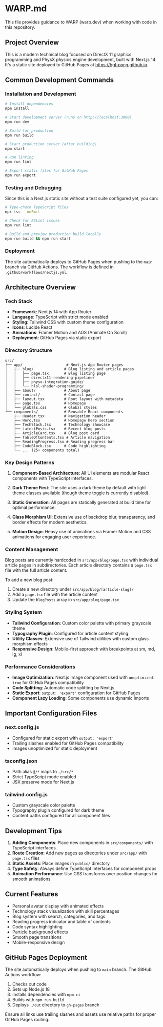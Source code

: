# WARP.md

This file provides guidance to WARP (warp.dev) when working with code in this repository.

## Project Overview

This is a modern technical blog focused on DirectX 11 graphics programming and PhysX physics engine development, built with Next.js 14. It's a static site deployed to GitHub Pages at https://hgl-pong.github.io.

## Common Development Commands

### Installation and Development
```bash
# Install dependencies
npm install

# Start development server (runs on http://localhost:3000)
npm run dev

# Build for production
npm run build

# Start production server (after building)
npm start

# Run linting
npm run lint

# Export static files for GitHub Pages
npm run export
```

### Testing and Debugging
Since this is a Next.js static site without a test suite configured yet, you can:
```bash
# Type-check TypeScript files
npx tsc --noEmit

# Check for ESLint issues
npm run lint

# Build and preview production build locally
npm run build && npm run start
```

### Deployment
The site automatically deploys to GitHub Pages when pushing to the `main` branch via GitHub Actions. The workflow is defined in `.github/workflows/nextjs.yml`.

## Architecture Overview

### Tech Stack
- **Framework**: Next.js 14 with App Router
- **Language**: TypeScript with strict mode enabled
- **Styling**: Tailwind CSS with custom theme configuration
- **Icons**: Lucide React
- **Animations**: Framer Motion and AOS (Animate On Scroll)
- **Deployment**: GitHub Pages via static export

### Directory Structure
```
src/
├── app/                    # Next.js App Router pages
│   ├── blog/              # Blog listing and article pages
│   │   ├── page.tsx       # Blog listing page
│   │   ├── directx11-rendering-pipeline/
│   │   ├── physx-integration-guide/
│   │   └── hlsl-shader-programming/
│   ├── about/             # About page
│   ├── contact/           # Contact page
│   ├── layout.tsx         # Root layout with metadata
│   ├── page.tsx           # Homepage
│   └── globals.css        # Global styles
└── components/            # Reusable React components
    ├── Header.tsx         # Navigation header
    ├── Hero.tsx           # Homepage hero section
    ├── TechStack.tsx      # Technology showcase
    ├── LatestPosts.tsx    # Recent blog posts
    ├── ArticleCard.tsx    # Blog post card
    ├── TableOfContents.tsx # Article navigation
    ├── ReadingProgress.tsx # Reading progress bar
    ├── CodeBlock.tsx      # Code highlighting
    └── ... (25+ components total)
```

### Key Design Patterns

1. **Component-Based Architecture**: All UI elements are modular React components with TypeScript interfaces.

2. **Dark Theme First**: The site uses a dark theme by default with light theme classes available (though theme toggle is currently disabled).

3. **Static Generation**: All pages are statically generated at build time for optimal performance.

4. **Glass Morphism UI**: Extensive use of backdrop blur, transparency, and border effects for modern aesthetics.

5. **Motion Design**: Heavy use of animations via Framer Motion and CSS animations for engaging user experience.

### Content Management

Blog posts are currently hardcoded in `src/app/blog/page.tsx` with individual article pages in subdirectories. Each article directory contains a `page.tsx` file with the full article content.

To add a new blog post:
1. Create a new directory under `src/app/blog/[article-slug]/`
2. Add a `page.tsx` file with the article content
3. Update the `blogPosts` array in `src/app/blog/page.tsx`

### Styling System

- **Tailwind Configuration**: Custom color palette with primary grayscale theme
- **Typography Plugin**: Configured for article content styling
- **Utility Classes**: Extensive use of Tailwind utilities with custom glass morphism effects
- **Responsive Design**: Mobile-first approach with breakpoints at sm, md, lg, xl

### Performance Considerations

- **Image Optimization**: Next.js Image component used with `unoptimized: true` for GitHub Pages compatibility
- **Code Splitting**: Automatic code splitting by Next.js
- **Static Export**: `output: 'export'` configuration for GitHub Pages
- **Component Lazy Loading**: Some components use dynamic imports

## Important Configuration Files

### next.config.js
- Configured for static export with `output: 'export'`
- Trailing slashes enabled for GitHub Pages compatibility
- Images unoptimized for static deployment

### tsconfig.json
- Path alias `@/*` maps to `./src/*`
- Strict TypeScript mode enabled
- JSX preserve mode for Next.js

### tailwind.config.js
- Custom grayscale color palette
- Typography plugin configured for dark theme
- Content paths configured for all component files

## Development Tips

1. **Adding Components**: Place new components in `src/components/` with TypeScript interfaces
2. **Route Creation**: Add new pages as directories under `src/app/` with `page.tsx` files
3. **Static Assets**: Place images in `public/` directory
4. **Type Safety**: Always define TypeScript interfaces for component props
5. **Animation Performance**: Use CSS transforms over position changes for smooth animations

## Current Features

- Personal avatar display with animated effects
- Technology stack visualization with skill percentages
- Blog system with search, categories, and tags
- Reading progress indicator and table of contents
- Code syntax highlighting
- Particle background effects
- Smooth page transitions
- Mobile-responsive design

## GitHub Pages Deployment

The site automatically deploys when pushing to `main` branch. The GitHub Actions workflow:
1. Checks out code
2. Sets up Node.js 18
3. Installs dependencies with `npm ci`
4. Builds with `npm run build`
5. Deploys `./out` directory to `gh-pages` branch

Ensure all links use trailing slashes and assets use relative paths for proper GitHub Pages routing.
